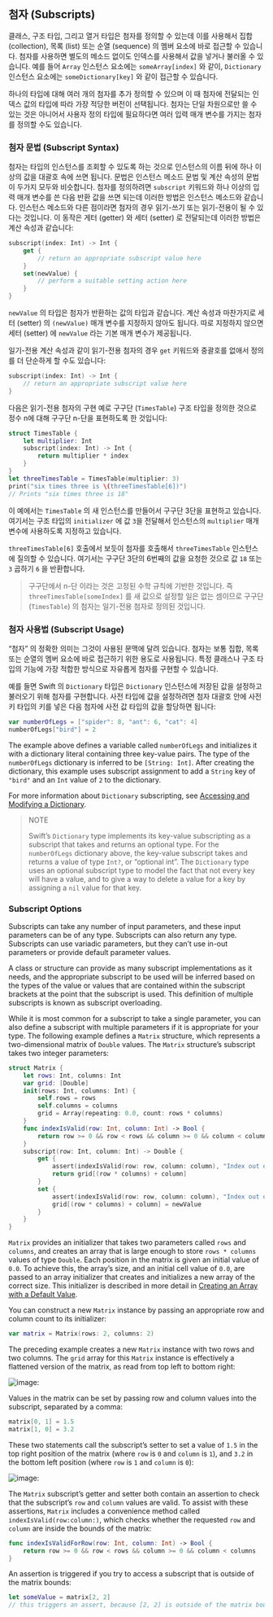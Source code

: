 ## 첨자 (Subscripts)

클래스, 구조 타입, 그리고 열거 타입은 첨자를 정의할 수 있는데 이를 사용해서 집합 (collection), 목록 (list) 또는 순열 (sequence) 의 멤버 요소에 바로 접근할 수 있습니다. 첨자를 사용하면 별도의 메소드 없이도 인덱스를 사용해서 값을 넣거나 불러올 수 있습니다. 예를 들어 `Array` 인스턴스 요소에는 `someArray[index]` 와 같이, `Dictionary` 인스턴스 요소에는 `someDictionary[key]` 와 같이 접근할 수 있습니다.

하나의 타입에 대해 여러 개의 첨자를 추가 정의할 수 있으며 이 때 첨자에 전달되는 인덱스 값의 타입에 따라 가장 적당한 버전이 선택됩니다. 첨자는 단일 차원으로만 쓸 수 있는 것은 아니어서 사용자 정의 타입에 필요하다면 여러 입력 매개 변수를 가지는 첨자를 정의할 수도 있습니다.

### 첨자 문법 (Subscript Syntax)

첨자는 타입의 인스턴스를 조회할 수 있도록 하는 것으로 인스턴스의 이름 뒤에 하나 이상의 값을 대괄호 속에 쓰면 됩니다. 문법은 인스턴스 메소드 문법 및 계산 속성의 문법 이 두가지 모두와 비슷합니다. 첨자를 정의하려면 `subscript` 키워드와 하나 이상의 입력 매개 변수를 쓴 다음 반환 값을 쓰면 되는데 이러한 방법은 인스턴스 메소드와 같습니다. 인스턴스 메소드와 다른 점이라면 첨자의 경우 읽기-쓰기 또는 읽기-전용이 될 수 있다는 것입니다. 이 동작은 게터 (getter) 와 세터 (setter) 로 전달되는데 이러한 방법은 계산 속성과 같습니다:

```swift
subscript(index: Int) -> Int {
    get {
        // return an appropriate subscript value here
    }
    set(newValue) {
        // perform a suitable setting action here
    }
}
```

`newValue` 의 타입은 첨자가 반환하는 값의 타입과 같습니다. 계산 속성과 마찬가지로 세터 (setter) 의 `(newValue)` 매개 변수를 지정하지 않아도 됩니다. 따로 지정하지 않으면 세터 (setter) 에 `newValue` 라는 기본 매개 변수가 제공됩니다.

일기-전용 계산 속성과 같이 읽기-전용 첨자의 경우 `get` 키워드와 중괄호를 없애서 정의를 더 단순하게 할 수도 있습니다:

```swift
subscript(index: Int) -> Int {
    // return an appropriate subscript value here
}
```

다음은 읽기-전용 첨자의 구현 예로 구구단 (`TimesTable`) 구조 타입을 정의한 것으로 정수 n에 대해 구구단 n-단을 표현하도록 한 것입니다:

```swift
struct TimesTable {
    let multiplier: Int
    subscript(index: Int) -> Int {
        return multiplier * index
    }
}
let threeTimesTable = TimesTable(multiplier: 3)
print("six times three is \(threeTimesTable[6])")
// Prints "six times three is 18"
```

이 예에서는 `TimesTable` 의 새 인스턴스를 만들어서 구구단 3단을 표현하고 있습니다. 여기서는 구조 타입의 `initializer` 에 값 `3`을 전달해서 인스턴스의 `multiplier` 매개 변수에 사용하도록 지정하고 있습니다.

`threeTimesTable[6]` 호출에서 보듯이 첨자를 호출해서 `threeTimesTable` 인스턴스에 질의할 수 있습니다. 여기서는 구구단 3단의 6번째의 값을 요청한 것으로 값 `18` 또는 `3` 곱하기 `6` 을 반환합니다.

> 구구단에서 n-단 이라는 것은 고정된 수학 규칙에 기반한 것입니다. 즉  `threeTimesTable[someIndex]` 를 새 값으로 설정할 일은 없는 셈이므로 구구단 (`TimesTable`) 의 첨자는 일기-전용 첨자로 정의된 것입니다.

### 첨자 사용법 (Subscript Usage)

“첨자” 의 정확한 의미는 그것이 사용된 문맥에 달려 있습니다. 첨자는 보통 집합, 목록 또는 순열의 멤버 요소에 바로 접근하기 위한 용도로 사용됩니다. 특정 클래스나 구조 타입의 기능에 가장 적합한 방식으로 자유롭게 첨자를 구현할 수 있습니다.

예를 들면 Swift 의 `Dictionary` 타입은 `Dictionary` 인스턴스에 저장된 값을 설정하고 불러오기 위해 첨자를 구현합니다. 사전 타입에 값을 설정하려면 첨자 대괄호 안에 사전 키 타입의 키를 넣은 다음 첨자에 사전 값 타입의 값을 할당하면 됩니다:

```swift
var numberOfLegs = ["spider": 8, "ant": 6, "cat": 4]
numberOfLegs["bird"] = 2
```

The example above defines a variable called `numberOfLegs` and initializes it with a dictionary literal containing three key-value pairs. The type of the `numberOfLegs` dictionary is inferred to be `[String: Int]`. After creating the dictionary, this example uses subscript assignment to add a `String` key of `"bird"` and an `Int` value of `2` to the dictionary.

For more information about `Dictionary` subscripting, see [Accessing and Modifying a Dictionary]().

> NOTE
> 
> Swift’s `Dictionary` type implements its key-value subscripting as a subscript that takes and returns an optional type. For the `numberOfLegs` dictionary above, the key-value subscript takes and returns a value of type `Int?`, or “optional int”. The `Dictionary` type uses an optional subscript type to model the fact that not every key will have a value, and to give a way to delete a value for a key by assigning a `nil` value for that key.

### Subscript Options

Subscripts can take any number of input parameters, and these input parameters can be of any type. Subscripts can also return any type. Subscripts can use variadic parameters, but they can’t use in-out parameters or provide default parameter values.

A class or structure can provide as many subscript implementations as it needs, and the appropriate subscript to be used will be inferred based on the types of the value or values that are contained within the subscript brackets at the point that the subscript is used. This definition of multiple subscripts is known as subscript overloading.

While it is most common for a subscript to take a single parameter, you can also define a subscript with multiple parameters if it is appropriate for your type. The following example defines a `Matrix` structure, which represents a two-dimensional matrix of `Double` values. The `Matrix` structure’s subscript takes two integer parameters:

```swift
struct Matrix {
    let rows: Int, columns: Int
    var grid: [Double]
    init(rows: Int, columns: Int) {
        self.rows = rows
        self.columns = columns
        grid = Array(repeating: 0.0, count: rows * columns)
    }
    func indexIsValid(row: Int, column: Int) -> Bool {
        return row >= 0 && row < rows && column >= 0 && column < columns
    }
    subscript(row: Int, column: Int) -> Double {
        get {
            assert(indexIsValid(row: row, column: column), "Index out of range")
            return grid[(row * columns) + column]
        }
        set {
            assert(indexIsValid(row: row, column: column), "Index out of range")
            grid[(row * columns) + column] = newValue
        }
    }
}
```

`Matrix` provides an initializer that takes two parameters called `rows` and `columns`, and creates an array that is large enough to store `rows * columns` values of type `Double`. Each position in the matrix is given an initial value of `0.0`. To achieve this, the array’s size, and an initial cell value of `0.0`, are passed to an array initializer that creates and initializes a new array of the correct size. This initializer is described in more detail in [Creating an Array with a Default Value]().

You can construct a new `Matrix` instance by passing an appropriate row and column count to its initializer:

```swift
var matrix = Matrix(rows: 2, columns: 2)
```

The preceding example creates a new `Matrix` instance with two rows and two columns. The `grid` array for this `Matrix` instance is effectively a flattened version of the matrix, as read from top left to bottom right:

![image:](https://xho95.github.io/assets/Swift/subscriptMatrix01_2x.png)

Values in the matrix can be set by passing row and column values into the subscript, separated by a comma:

```swift
matrix[0, 1] = 1.5
matrix[1, 0] = 3.2
```

These two statements call the subscript’s setter to set a value of `1.5` in the top right position of the matrix (where `row` is `0` and `column` is `1`), and `3.2` in the bottom left position (where `row` is `1` and `column` is `0`):

![image:](https://xho95.github.io/assets/Swift/subscriptMatrix02_2x.png)

The `Matrix` subscript’s getter and setter both contain an assertion to check that the subscript’s `row` and `column` values are valid. To assist with these assertions, `Matrix` includes a convenience method called `indexIsValid(row:column:)`, which checks whether the requested `row` and `column` are inside the bounds of the matrix:

```swift
func indexIsValidForRow(row: Int, column: Int) -> Bool {
    return row >= 0 && row < rows && column >= 0 && column < columns
}
```

An assertion is triggered if you try to access a subscript that is outside of the matrix bounds:

```swift
let someValue = matrix[2, 2]
// this triggers an assert, because [2, 2] is outside of the matrix bounds
```